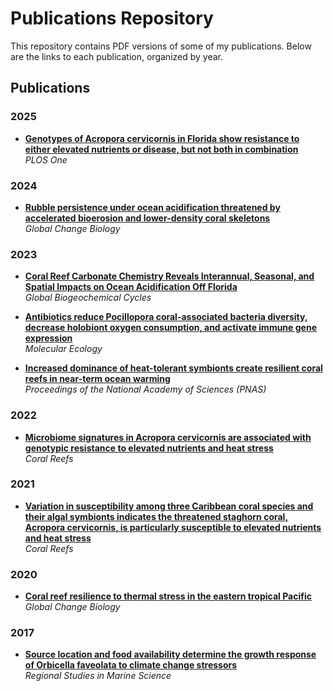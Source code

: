 # Publications Repository

This repository contains PDF versions of some of my publications. Below are the links to each publication, organized by year.

## Publications

### 2025
- **[Genotypes of Acropora cervicornis in Florida show resistance to either elevated nutrients or disease, but not both in combination](https://github.com/anampc/Publications/blob/main/2025_pone.pdf)**  
  *PLOS One*

### 2024
- **[Rubble persistence under ocean acidification threatened by accelerated bioerosion and lower-density coral skeletons](https://github.com/anampc/Publications/blob/main/2024_Webb_GCB.pdf)**  
  *Global Change Biology*

### 2023
- **[Coral Reef Carbonate Chemistry Reveals Interannual, Seasonal, and Spatial Impacts on Ocean Acidification Off Florida](https://github.com/anampc/Publications/blob/main/2023_Global%20Biogeochemical%20Cycles.pdf)**  
  *Global Biogeochemical Cycles*

- **[Antibiotics reduce Pocillopora coral-associated bacteria diversity, decrease holobiont oxygen consumption, and activate immune gene expression](https://github.com/anampc/Publications/blob/main/2023_Molecular%20Ecology%20.pdf)**  
  *Molecular Ecology*

- **[Increased dominance of heat-tolerant symbionts create resilient coral reefs in near-term ocean warming](https://github.com/anampc/Publications/blob/main/2023_PNAS.pdf)**  
  *Proceedings of the National Academy of Sciences (PNAS)*

### 2022
- **[Microbiome signatures in Acropora cervicornis are associated with genotypic resistance to elevated nutrients and heat stress](https://github.com/anampc/Publications/blob/main/2022_Coral%20Reefs.pdf)**  
  *Coral Reefs*

### 2021
- **[Variation in susceptibility among three Caribbean coral species and their algal symbionts indicates the threatened staghorn coral, Acropora cervicornis, is particularly susceptible to elevated nutrients and heat stress](https://github.com/anampc/Publications/blob/main/2021_Coral%20Reefs.pdf)**  
  *Coral Reefs*

### 2020
- **[Coral reef resilience to thermal stress in the eastern tropical Pacific](https://github.com/anampc/Publications/blob/main/2020_%20GCB.pdf)**  
  *Global Change Biology*

### 2017
- **[Source location and food availability determine the growth response of Orbicella faveolata to climate change stressors](https://github.com/anampc/Publications/blob/main/2017_Regional%20Studies.pdf)**  
  *Regional Studies in Marine Science*
